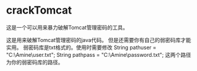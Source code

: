 # crackTomcat
这是一个可以用来暴力破解Tomcat管理密码的工具。

这是用来破解Tomcat管理密码的java代码。
但是还需要你有自己的弱密码库才能实用。
弱密码库是txt格式的。使用时需要修改
String pathuser = "C:\\Amine\\user.txt";
String pathpass = "C:\\Amine\\password.txt";
这两个路径为你的弱密码库的路径。
